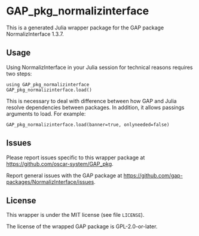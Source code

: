 # GAP_pkg_normalizinterface

This is a generated Julia wrapper package for the GAP package NormalizInterface 1.3.7.

## Usage

Using NormalizInterface in your Julia session for technical reasons requires two steps:

    using GAP_pkg_normalizinterface
    GAP_pkg_normalizinterface.load()

This is necessary to deal with difference between how GAP and Julia
resolve dependencies between packages. In addition, it allows passings
arguments to load. For example:

    GAP_pkg_normalizinterface.load(banner=true, onlyneeded=false)

## Issues

Please report issues specific to this wrapper package at <https://github.com/oscar-system/GAP_pkg>.

Report general issues with the GAP package at <https://github.com/gap-packages/NormalizInterface/issues>.

## License

This wrapper is under the MIT license (see file `LICENSE`).

The license of the wrapped GAP package is GPL-2.0-or-later.
